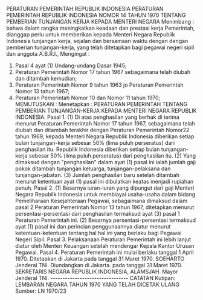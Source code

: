  PERATURAN PEMERINTAH REPUBLIK INDONESIA PERATURAN PEMERINTAH REPUBLIK INDONESIA NOMOR 14 TAHUN 1970 TENTANG PEMBERIAN TUNJANGAN KERJA KEPADA MENTERI NEGARA
Menimbang :
 bahwa dalam rangka meningkatkan keadaan dan prestasi kerja Pemerintah, dianggap perlu untuk memberikan kepada Menteri Negara Republik Indonesia tunjangan kerja, sejalan dan bersamaan waktu dengan dengan pemberian tunjangan-kerja, yang telah ditetapkan bagi pegawai negeri sipil dan anggota A.B.R.I., Mengingat :
1. Pasal 4 ayat (1) Undang-undang Dasar 1945;
2. Peraturan Pemerintah Nomor 17 tahun 1967 sebagaimana telah diubah dan ditambah kemudian;
3. Peraturan Pemerintah Nomor 9 tahun 1963 jo Peraturan Pemerintah Nomor 13 tahun 1967;
4. Peraturan Pemerintah Nomor 10 dan Nomor 11 tahun 1970;
MEMUTUSKAN :
 Menetapkan : PERATURAN PEMERINTAH TENTANG PEMBERIAN TUNJANGAN-KERJA KEPADA MENTERI NEGARA REPUBLIK INDONESIA. Pasal 1.
(1) Di atas penghasilan yang berhak di terima menurut Peraturan Pemerintah Nomor 17 tahun 1967, sebagaimana telah diubah dan ditambah terakhir dengan Peraturan Pemerintah Nomor22 tahun 1969, kepada Menteri Negara Republik Indonesia diberikan setiap bulan tunjangan-kerja sebesar 50% (lima puluh perseratus) dari penghasilan itu. Republik Indonesia diberikan setiap bulan tunjangan-kerja sebesar 50% (lima puluh perseratus) dari penghasilan itu. (2) Yang dimaksud dengan "penghasilan" dalam ayat (1) pasal ini ialah jumlah gaji pokok ditambah tunjangan keluarga, tunjangan-pelaksana dan tunjangan-jabatan. (3) Jumlah penghasilan baru setelah ditambah menurut ketentuan ayat (1) pasal ini dibulatkan keatas menjadi rupiahan penuh. Pasal 2.
(1) Besarnya iuran-iuran yang dipungut dari gaji Menteri Negara Republik Indonesia untuk membiayai usaha-usaha dalam bidang Pemeliharaan Kesejahteraan Pegawai, sebagaimana dimaksud dalam pasal 2 Peraturan Pemerintah Nomor 13 tahun 1967, ditetapkan menurut persentasi-persentasi dari penghasilan termaksud ayat (3) pasal 1 Peraturan Pemerintah ini. (2) Besarnya persentasi-persentasi termaksud ayat (1) pasal ini dan perincian penggunaannya diatur menurut ketentuan-ketentuan tentang hal hal ini yang berlaku bagi Pegawai Negeri Sipil. Pasal 3. Pelaksanaan Peraturan Pemerintah ini lebih lanjut diatur oleh Menteri Keuangan setelah mendengar Kepala Kantor Urusan Pegawai. Pasal 4. Peraturan Pemerintah ini mulai berlaku tanggal 1 April 1970. Ditetapkan di Jakarta pada tanggal 31 Maret 1970. SOEHARTO Jenderal TNI. Diundangkan di Jakarta. pada tanggal 31 Maret 1970. SEKRETARIS NEGARA REPUBLIK INDONESIA, ALAMSJAH. Mayor Jenderal TNI. -------------------------------- CATATAN Kutipan: LEMBARAN NEGARA TAHUN 1970 YANG TELAH DICETAK ULANG Sumber: LN 1970/23